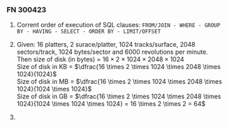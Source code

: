 ### FN 300423

1. Corrent order of execution of SQL clauses: ``FROM/JOIN - WHERE - GROUP BY - HAVING - SELECT - ORDER BY - LIMIT/OFFSET``

2. Given: 16 platters, 2 surace/platter, 1024 tracks/surface, 2048 sectors/track, 1024 bytes/sector and 6000 revolutions per minute.  
   Then size of disk (in bytes) = $16 \times 2 \times 1024 \times 2048 \times 1024$  
   Size of disk in KB = $\dfrac{16 \times 2 \times 1024 \times 2048 \times 1024}{1024}$  
   Size of disk in MB = $\dfrac{16 \times 2 \times 1024 \times 2048 \times 1024}{1024 \times 1024}$  
   Size of disk in GB = $\dfrac{16 \times 2 \times 1024 \times 2048 \times 1024}{1024 \times 1024 \times 1024} = 16 \times 2 \times 2 = 64$

3. 
